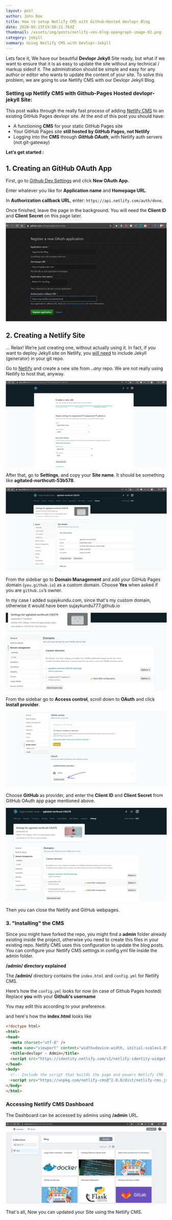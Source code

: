 ```yaml
---
layout: post
author: John Doe
title: How to setup Netlify CMS with Github-Hosted devlopr Blog
date: 2020-05-23T19:50:21.763Z
thumbnail: /assets/img/posts/netlify-cms-blog-opengraph-image-02.png
category: jekyll
summary: Using Netlify CMS with Devlopr-Jekyll
---
```

Lets face it, We have our beautiful **Devlopr Jekyll** Site ready, but what if we want to ensure that it is as easy to update the site without any technical / markup sideof it. The administration should be simple and easy for any author or editor who wants to update the content of your site. To solve this problem, we are going to use Netlify CMS with our Devlopr Jekyll Blog.

### Setting up Netlify CMS with Github-Pages Hosted devlopr-jekyll Site:

This post walks through the really fast process of adding [Netlify CMS](https://www.netlifycms.org/) to an existing GitHub Pages devlopr site. At the end of this post you should have:

* A functioning **CMS** for your static GitHub Pages site
* Your GitHub Pages site **still hosted by GitHub Pages, not Netlify**
* Logging into the **CMS** through ***GitHub OAuth***, with Netlify auth servers (not git-gateway)

**Let’s get started :**

## 1. Creating an GitHub OAuth App

First, go to [Github Dev Settings](https://github.com/settings/developers) and click **New OAuth App.** 

Enter whatever you like for **Application name** and **Homepage URL**.

In **Authorization callback URL**, enter: `https://api.netlify.com/auth/done`.

Once finished, leave the page in the background. You will need the **Client ID** and **Client Secret** on this page later.

![Creating an Github OAuth App](/assets/img/posts/auth1.png "Creating an Github OAuth App")

## **2.  Creating a Netlify Site**

… Relax! We’re just creating one, without actually using it. In fact, if you want to deploy Jekyll site on Netlify, you [will need](https://www.netlify.com/blog/2015/10/28/a-step-by-step-guide-jekyll-3.0-on-netlify/) to include Jekyll (generator) in your git repo.

Go to [Netlify](https://app.netlify.com/account/sites) and create a new site from…*any* repo. We are not really using Netlify to host that, anyway.

![](/assets/img/posts/auth2.png)

After that, go to **Settings**, and copy your **Site name**. It should be something like **agitated-northcutt-53b578**.

![](/assets/img/posts/auth3.png)

From the sidebar go to **Domain Management** and add your GitHub Pages domain (`you.github.io`) as a custom domain. Choose **Yes** when asked if you are `github.io`’s owner.

In my case I added sujaykundu.com,  since that's my custom domain, otherwise it would have been sujaykundu777.github.io 

![](/assets/img/posts/auth4.png)

From the sidebar go to **Access control**, scroll down to **OAuth** and click **Install provider**.

![](/assets/img/posts/auth5.png)

Choose **GitHub** as provider, and enter the **Client ID** and **Client Secret** from GitHub OAuth app page mentioned above.

![](/assets/img/posts/auth6.png)

Then you can close the Netlify and GitHub webpages.

### 3. "Installing" the CMS

Since you might have forked the repo, you might find a **admin** folder already existing inside the project, otherwise you need to create this files in your existing repo. Netlify CMS uses this configuration to update the blog posts. You can configure your Netlify CMS settings in config.yml file inside the admin folder.

**/admin/ directory explained**

The **/admin/** directory contains the `index.html` and `config.yml` for Netlify CMS.

Here’s how the `config.yml` looks for now (in case of Github Pages hosted) Replace **you** with your **Github's username**

You may edit this according to your preference.

and here's how the **index.html** looks like 

```html
<!doctype html>
<html>
<head>
  <meta charset="utf-8" />
  <meta name="viewport" content="width=device-width, initial-scale=1.0" />
  <title>devlopr - Admin</title>
  <script src="https://identity.netlify.com/v1/netlify-identity-widget.js"></script>
</head>
<body>
  <!-- Include the script that builds the page and powers Netlify CMS -->
  <script src="https://unpkg.com/netlify-cms@^2.0.0/dist/netlify-cms.js"></script>
</body>
</html>
```

### **Accessing Netlify CMS Dashboard**

The Dashboard can be accessed by admins using **/admin** URL.

![netlify cms dashboard](/assets/img/posts/auth7.png "Netlify CMS Dashboard")



That's all, Now you can updated your Site using the Netlify CMS.
